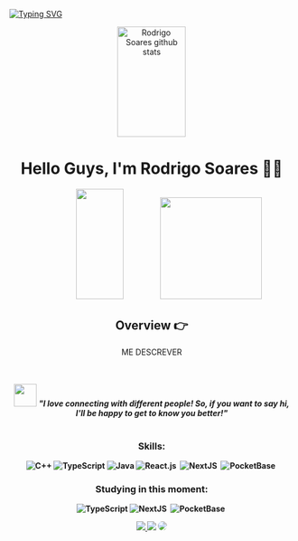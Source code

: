 [![Typing SVG](https://readme-typing-svg.herokuapp.com/?color=00FFFF&size=40&center=true&vCenter=true&width=1000&lines=HELLO+WORLD:%29)](https://git.io/typing-svg)
<div align="center">  
  <img width="49%" height="195px" src="https://github-readme-stats.vercel.app/api?username=1rodrigosoares&show_icons=true&count_private=true&hide_border=true&title_color=00FFFF&icon_color=08B8B&text_color=c9d1d9&bg_color=0d1117" alt="Rodrigo Soares github stats" /> 
 

# Hello Guys, I'm Rodrigo Soares 🧑‍💻

 <img width="41%" height="195px" src="https://github-readme-stats.vercel.app/api/top-langs/?username=1rodrigosoares&layout=compact&hide_border=true&title_color=00FFFF&text_color=c9d1d9&bg_color=0d1117" />
 <img src="https://media.tenor.com/wJYhvjxFVnwAAAAC/overwatch-mercy.gif" width="180">


  
## **Overview 👉**
<p>ME DESCREVER</p>


<br><br>
<img src="https://media.giphy.com/media/LnQjpWaON8nhr21vNW/giphy.gif" width="40"> <em><b><b>"I love connecting with different people! So, if you want to say hi, I'll be happy to get to know you better!"</b></em>
<br><br>


### Skills:
![C++](https://img.shields.io/badge/c++-%2300599C.svg?style=for-the-badge&logo=c%2B%2B&logoColor=white)
![TypeScript](https://img.shields.io/badge/typescript-%23007ACC.svg?style=for-the-badge&logo=typescript&logoColor=white)
![Java](https://img.shields.io/badge/java-%23ED8B00.svg?style=for-the-badge&logo=openjdk&logoColor=white)
![React.js](https://img.shields.io/badge/-React.js-0D1117?style=for-the-badge&logo=react&labelColor=0D1117)&nbsp;
![NextJS](https://img.shields.io/badge/next.js-000000?style=for-the-badge&logo=nextdotjs&logoColor=white)&nbsp; 
![PocketBase](https://camo.githubusercontent.com/92ecd782c39642bda147402d26ca3e6174584ee4d963d80c5efddba0af1376bc/68747470733a2f2f696d672e736869656c64732e696f2f62616467652f506f636b6574426173652d4238444245343f7374796c653d666f722d7468652d6261646765266c6f676f3d706f636b657462617365266c6f676f436f6c6f723d313631363141)&nbsp; 

### Studying in this moment:
![TypeScript](https://img.shields.io/badge/typescript-%23007ACC.svg?style=for-the-badge&logo=typescript&logoColor=white)
![NextJS](https://img.shields.io/badge/next.js-000000?style=for-the-badge&logo=nextdotjs&logoColor=white)&nbsp; 
![PocketBase](https://camo.githubusercontent.com/92ecd782c39642bda147402d26ca3e6174584ee4d963d80c5efddba0af1376bc/68747470733a2f2f696d672e736869656c64732e696f2f62616467652f506f636b6574426173652d4238444245343f7374796c653d666f722d7468652d6261646765266c6f676f3d706f636b657462617365266c6f676f436f6c6f723d313631363141)&nbsp; 


<div align="center"> 
<a href="https://instagram.com/rodhgs_" target="_blank"><img src="https://img.shields.io/badge/-Instagram-%23E4405F?style=for-the-badge&logo=instagram&logoColor=white"</a>
<a href = "mailto:devrodrigosoares@gmail.com"> <img src="https://img.shields.io/badge/-Gmail-%23333?style=for-the-badge&logo=gmail&logoColor=white" target="_blank"></a>
<a href="https://www.linkedin.com/in/rodrigo-soares-de-assis/" target="_blank"><img src="https://img.shields.io/badge/-LinkedIn-%230077B5?style=for-the-badge&logo=linkedin&logoColor=white" style="border-radius: 30px" target="_blank"></a> 
 </div>

<!--
**1RodrigoSoares/1RodrigoSoares** is a ✨ _special_ ✨ repository because its `README.md` (this file) appears on your GitHub profile.

Here are some ideas to get you started:

- 🔭 I’m currently working on ...
- 🌱 I’m currently learning ...
- 👯 I’m looking to collaborate on ...
- 🤔 I’m looking for help with ...
- 💬 Ask me about ...
- 📫 How to reach me: ...
- 😄 Pronouns: ...
- ⚡ Fun fact: ...
-->
